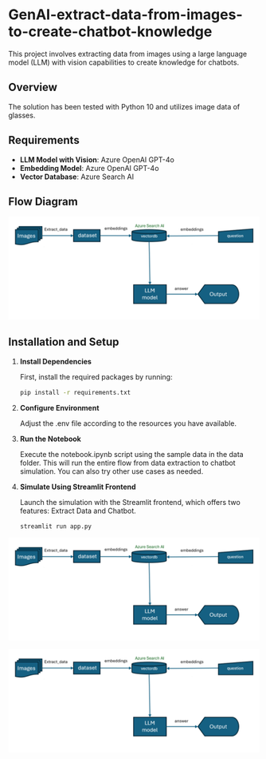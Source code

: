 # GenAI-extract-data-from-images-to-create-chatbot-knowledge
This project involves extracting data from images using a large language model (LLM) with vision capabilities to create knowledge for chatbots.

## Overview

The solution has been tested with Python 10 and utilizes image data of glasses.

## Requirements

- **LLM Model with Vision**: Azure OpenAI GPT-4o
- **Embedding Model**: Azure OpenAI GPT-4o
- **Vector Database**: Azure Search AI

## Flow Diagram

![Flow Diagram](images/flow.png)

## Installation and Setup

1. **Install Dependencies**

   First, install the required packages by running:

   ```bash
   pip install -r requirements.txt

2. **Configure Environment**

   Adjust the .env file according to the resources you have available.

3. **Run the Notebook**

   Execute the notebook.ipynb script using the sample data in the data folder. This will run the entire flow from data extraction to chatbot simulation. You can also try other use cases as needed.

4. **Simulate Using Streamlit Frontend**

   Launch the simulation with the Streamlit frontend, which offers two features: Extract Data and Chatbot.

   ```bash
   streamlit run app.py

![Extract Data](images/flow.png)

![Chatbot](images/flow.png)
